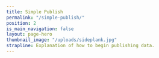 ```yaml
---
title: Simple Publish
permalink: "/simple-publish/"
position: 2
is_main_navigation: false
layout: page-hero
thumbnail_image: "/uploads/sideplank.jpg"
strapline: Explanation of how to begin publishing data.
---
```


<!-- <article markdown="0" class="hero--sub"> -->

<!-- <i class="line-graphic">{% include slim-line-graphic.svg %}</i> -->

<!-- <div> -->

<!-- <h1>{{page.title}}</h1> -->
<!-- <p>Explanation of how to begin publishing data.</p> -->

<!-- <a class="button-primary" href=" {{ site.baseurl }}{% link publish-data.md %}">Advanced Publish Data</a> -->


<!-- </div> -->
<!-- <figure> -->
<!-- <div style="background: url({{ site.url }}/openactive/assets/images/sideplank.jpg)center center / cover no-repeat;"></div> -->
<!-- </figure> -->

<!-- </article> -->